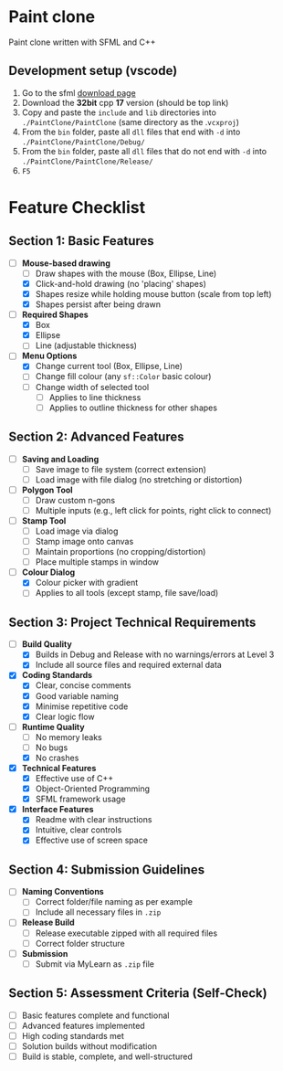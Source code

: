 # Paint clone
Paint clone written with SFML and C++ 

## Development setup (vscode)
1. Go to the sfml [download page](https://www.sfml-dev.org/download/sfml/3.0.0/#windows)
1. Download the **32bit** cpp **17** version (should be top link)
1. Copy and paste the `include` and `lib` directories into `./PaintClone/PaintClone` (same directory as the .`vcxproj`)
1. From the `bin` folder, paste all `dll` files that end with `-d` into `./PaintClone/PaintClone/Debug/`
1. From the `bin` folder, paste all `dll` files that do not end with `-d` into `./PaintClone/PaintClone/Release/`
1. `F5`

# Feature Checklist

## Section 1: Basic Features
- [ ] **Mouse-based drawing**
  - [ ] Draw shapes with the mouse (Box, Ellipse, Line)
  - [x] Click-and-hold drawing (no 'placing' shapes)
  - [x] Shapes resize while holding mouse button (scale from top left)
  - [x] Shapes persist after being drawn
- [ ] **Required Shapes**
  - [x] Box
  - [x] Ellipse
  - [ ] Line (adjustable thickness)
- [ ] **Menu Options**
  - [x] Change current tool (Box, Ellipse, Line)
  - [ ] Change fill colour (any `sf::Color` basic colour)
  - [ ] Change width of selected tool  
    - [ ] Applies to line thickness  
    - [ ] Applies to outline thickness for other shapes

## Section 2: Advanced Features
- [ ] **Saving and Loading**
  - [ ] Save image to file system (correct extension)
  - [ ] Load image with file dialog (no stretching or distortion)
- [ ] **Polygon Tool**
  - [ ] Draw custom n-gons  
  - [ ] Multiple inputs (e.g., left click for points, right click to connect)
- [ ] **Stamp Tool**
  - [ ] Load image via dialog
  - [ ] Stamp image onto canvas
  - [ ] Maintain proportions (no cropping/distortion)
  - [ ] Place multiple stamps in window
- [ ] **Colour Dialog**
  - [x] Colour picker with gradient
  - [ ] Applies to all tools (except stamp, file save/load)

## Section 3: Project Technical Requirements
- [ ] **Build Quality**
  - [x] Builds in Debug and Release with no warnings/errors at Level 3
  - [x] Include all source files and required external data
- [x] **Coding Standards**
  - [x] Clear, concise comments
  - [x] Good variable naming
  - [x] Minimise repetitive code
  - [x] Clear logic flow
- [ ] **Runtime Quality**
  - [ ] No memory leaks
  - [ ] No bugs
  - [x] No crashes
- [x] **Technical Features**
  - [x] Effective use of C++
  - [x] Object-Oriented Programming
  - [x] SFML framework usage
- [x] **Interface Features**
  - [x] Readme with clear instructions
  - [x] Intuitive, clear controls
  - [x] Effective use of screen space

## Section 4: Submission Guidelines
- [ ] **Naming Conventions**
  - [ ] Correct folder/file naming as per example
  - [ ] Include all necessary files in `.zip`
- [ ] **Release Build**
  - [ ] Release executable zipped with all required files
  - [ ] Correct folder structure
- [ ] **Submission**
  - [ ] Submit via MyLearn as `.zip` file

## Section 5: Assessment Criteria (Self-Check)
- [ ] Basic features complete and functional
- [ ] Advanced features implemented
- [ ] High coding standards met
- [ ] Solution builds without modification
- [ ] Build is stable, complete, and well-structured